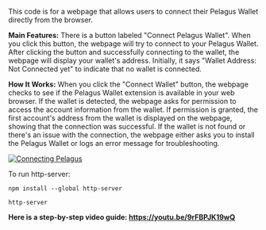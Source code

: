 
This code is for a webpage that allows users to connect their Pelagus Wallet directly from the browser. 

**Main Features:**
There is a button labeled "Connect Pelagus Wallet". When you click this button, the webpage will try to connect to your Pelagus Wallet.
After clicking the button and successfully connecting to the wallet, the webpage will display your wallet's address. 
Initially, it says "Wallet Address: Not Connected yet" to indicate that no wallet is connected.

**How It Works:**
When you click the "Connect Wallet" button, the webpage checks to see if the Pelagus Wallet extension is available in your web browser.
If the wallet is detected, the webpage asks for permission to access the account information from the wallet.
If permission is granted, the first account's address from the wallet is displayed on the webpage, showing that the connection was successful.
If the wallet is not found or there's an issue with the connection, the webpage either asks you to install the Pelagus Wallet or logs an error message for troubleshooting.

[![Connecting Pelagus](https://github.com/TsarenkoKir/Pelagus-Onboarding/assets/26483223/fb54427d-d56f-4795-8c6c-a3baddf8c8ea)](https://youtu.be/9rFBPJK19wQ)

To run http-server:

`npm install --global http-server`

`http-server`

**Here is a step-by-step video guide: https://youtu.be/9rFBPJK19wQ**


